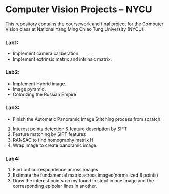 # Computer Vision Projects – NYCU

This repository contains the coursework and final project for the Computer Vision class at National Yang Ming Chiao Tung University (NYCU).


### Lab1:
- Implement camera caliberation.
- Implement extrinsic matrix and intrinsic matrix.

### Lab2:
- Implement Hybrid image.
- Image pyramid.
- Colorizing the Russian Empire

### Lab3:
- Finish the Automatic Panoramic Image Stitching process from scratch.


1. Interest points detection & feature description by SIFT
2. Feature matching by SIFT features
3. RANSAC to find homography matrix H
4. Wrap image to create panoramic image.


### Lab4:
1. Find out correspondence across images
2. Estimate the fundamental matrix across images(normalized 8 points)
3. Draw the interest points on my found in step1 in one image and the corresponding epipolar lines in another.
